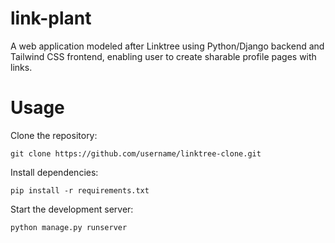 # link-plant
A web application modeled after Linktree using Python/Django backend and Tailwind CSS frontend, enabling user to create sharable profile pages with links.

# Usage 
Clone the repository:
```
git clone https://github.com/username/linktree-clone.git
```

Install dependencies:
```
pip install -r requirements.txt
```

Start the development server:
```
python manage.py runserver
```

